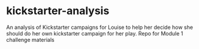 # kickstarter-analysis
An analysis of Kickstarter campaigns for Louise to help her decide how she should do her own kickstarter campaign for her play.
Repo for Module 1 challenge materials
